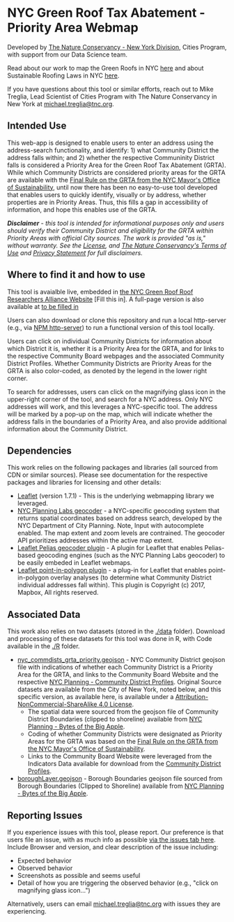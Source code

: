 # NYC Green Roof Tax Abatement - Priority Area Webmap

Developed by [The Nature Conservancy - New York Division](https://www.nature.org/en-us/about-us/where-we-work/united-states/new-york/), Cities Program, with support from our Data Science team.

Read about our work to map the Green Roofs in NYC [here](https://www.nature.org/en-us/about-us/where-we-work/united-states/new-york/stories-in-new-york/green-roofs-new-york-city/) and about Sustainable Roofing Laws in NYC [here](https://www.nature.org/en-us/about-us/where-we-work/united-states/new-york/stories-in-new-york/nyc-laws-green-roofs-solar-panels/).

If you have questions about this tool or similar efforts, reach out to Mike Treglia, Lead Scientist of Cities Program with The Nature Conservancy in New York at michael.treglia@tnc.org.

 ## Intended Use
 
 This web-app is designed to enable users to enter an address using the address-search functionality, and identify: 1) what Community District the address falls within; and 2) whether the respective Communinity District falls is considered a Priority Area for the Green Roof Tax Abatement (GRTA). While which Community Districts are considered priority areas for the GRTA are available with the [Final Rule on the GRTA from the NYC Mayor's Office of Sustainability](https://www1.nyc.gov/site/sustainability/legislation/legislation-rules.page), until now there has been no easy-to-use tool developed that enables users to quickly identify, visually or by address, whether properties are in Priority Areas. Thus, this fills a gap in accessibility of information, and hope this enables use of the GRTA.

 ***Disclaimer** - this tool is intended for informational purposes only and users should verify their Community District and eligibility for the GRTA within Priority Areas with official City sources. The work is provided "as is," without warranty. See the [License](LICENSE.md), and [The Nature Conservancy's Terms of Use](https://www.nature.org/en-us/about-us/who-we-are/accountability/terms-of-use/) and [Privacy Statement](https://www.nature.org/en-us/about-us/who-we-are/accountability/privacy-policy/) for full disclaimers.*


 ## Where to find it and how to use

 This tool is avaialble live, embedded in [the NYC Green Roof Roof Researchers Alliance Website]() [Fill this in]. A full-page version is also available at [to be filled in]()

 Users can also download or clone this repository and run a local http-server (e.g., via [NPM http-server](https://www.npmjs.com/package/http-server)) to run a functional version of this tool locally. 

 Users can click on individual Community Districts for information about which District it is, whether it is a Priority Area for the GRTA, and for links to the respective Community Board webpages and the associated Community District Profiles. Whether Community Districts are Priority Areas for the GRTA is also color-coded, as denoted by the legend in the lower right corner.
 
 To search for addresses, users can click on the magnifying glass icon in the upper-right corner of the tool, and search for a NYC address. Only NYC addresses will work, and this leverages a NYC-specific tool. The address will be marked by a pop-up on the map, which will indicate whether the address falls in the boundaries of a Priority Area, and also provide additional information about the Community District.


## Dependencies

This work relies on the following packages and libraries (all sourced from CDN or similar sources). Please see documentation for the respective packages and libraries for licensing and other details:
- [Leaflet](https://leafletjs.com/) (version 1.7.1) - This is the  underlying webmapping library we leveraged.
- [NYC Planning Labs geocoder](https://geosearch.planninglabs.nyc/docs/) - a NYC-specific geocoding system that returns spatial coordinates based on address search, developed by the NYC Department of City Planning. Note, Input with autocomplete enabled. The map extent and zoom levels are contrained.  The geocoder API prioritizes addresses within the active map extent.
- [Leaflet Pelias geocoder plugin](https://github.com/pelias/leaflet-plugin) - A plugin for Leaflet that enables Pelias-based geocoding engines (such as the NYC Planning Labs geocoder) to be easily embeded in Leaflet webmaps.
- [Leaflet point-in-polygon plugin](https://github.com/mapbox/leaflet-pip) - a plug-in for Leaflet that enables point-in-polygon overlay analyses (to determine what Community District individual addresses fall within). This plugin is  Copyright (c) 2017, Mapbox, All rights reserved.


## Associated Data

This work also relies on two datasets (stored in the [./data](./data) folder). Download and processing of these datasets for this tool was done in R, with Code available in the [./R](./R) folder.

- [nyc_commdists_grta_priority.geojson](./data/nyc_commdists_grta_priority.geojson) - NYC Community District geojson file with indications of whether each Community District is a Priority Area for the GRTA, and links to the Community Board Website and the respective [NYC Planning - Community District Profiles](https://communityprofiles.planning.nyc.gov/). Original Source datasets are available from the City of New York, noted below, and this specific version, as available here, is available under a [Attribution-NonCommercial-ShareAlike 4.0 License](https://creativecommons.org/licenses/by-nc-sa/4.0/).
    - The spatial data were sourced from the geojson file of Community District Boundaries (clipped to shoreline) available from [NYC Planning - Bytes of the Big Apple](https://www1.nyc.gov/site/planning/data-maps/open-data/districts-download-metadata.page).
    - Coding of whether Community Districts were designated as Priority Areas for the GRTA was based on the [Final Rule on the GRTA from the NYC Mayor's Office of Sustainability](https://www1.nyc.gov/site/sustainability/legislation/legislation-rules.page).
    - Links to the Community Board Website were leveraged from the Indicators Data available for download from the [Community District Profiles](https://communityprofiles.planning.nyc.gov/).
- [boroughLayer.geojson](./data/boroughLayer.geojson) - Borough Boundaries geojson file sourced from Borough Boundaries (Clipped to Shoreline) available from [NYC Planning -  Bytes of the Big Apple](https://www1.nyc.gov/site/planning/data-maps/open-data.page#district_political).


## Reporting Issues
If you experience issues with this tool, please report. Our preference is that users file an issue, with as much info as possible [via the issues tab here](https://github.com/tnc-ny-science/NYC_GRTA_PriorityCDMap/issues). Include Browser and version, and clear description of the issue including:
 - Expected behavior
 - Observed behavior
 - Screenshots as possible and seems useful
 - Detail of how you are triggering the observed behavior (e.g., "click on magnifying glass icon...")

 Alternatively, users can email michael.treglia@tnc.org with issues they are experiencing. 